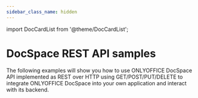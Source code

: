 ```yaml
---
sidebar_class_name: hidden
---
```


import DocCardList from '@theme/DocCardList';

# DocSpace REST API samples

The following examples will show you how to use ONLYOFFICE DocSpace API implemented as REST over HTTP using GET/POST/PUT/DELETE to integrate ONLYOFFICE DocSpace into your own application and interact with its backend.

<DocCardList />
